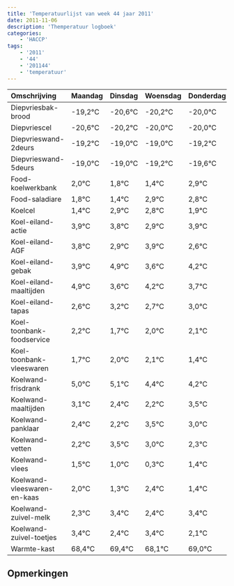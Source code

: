 ```yaml
---
title: 'Temperatuurlijst van week 44 jaar 2011'
date: 2011-11-06
description: 'Themperatuur logboek'
categories:
    - 'HACCP'
tags:
    - '2011'
    - '44'
    - '201144'
    - 'temperatuur'
---
```

|Omschrijving|Maandag|Dinsdag|Woensdag|Donderdag|Vrijdag|Zaterdag|Zondag|
|:---|:---|:---|:---|:---|:---|:---|:---|
|Diepvriesbak-brood|-19,2°C|-20,6°C|-20,2°C|-20,0°C|-20,0°C|-20,2°C|-20,6°C|
|Diepvriescel|-20,6°C|-20,2°C|-20,0°C|-20,0°C|-20,2°C|-20,6°C|-19,1°C|
|Diepvrieswand-2deurs|-19,2°C|-19,0°C|-19,0°C|-19,2°C|-19,6°C|-18,1°C|-18,2°C|
|Diepvrieswand-5deurs|-19,0°C|-19,0°C|-19,2°C|-19,6°C|-18,1°C|-18,2°C|-19,1°C|
|Food-koelwerkbank|2,0°C|1,8°C|1,4°C|2,9°C|2,8°C|1,9°C|2,9°C|
|Food-saladiare|1,8°C|1,4°C|2,9°C|2,8°C|1,9°C|2,9°C|1,6°C|
|Koelcel|1,4°C|2,9°C|2,8°C|1,9°C|2,9°C|1,6°C|2,2°C|
|Koel-eiland-actie|3,9°C|3,8°C|2,9°C|3,9°C|2,6°C|3,2°C|2,7°C|
|Koel-eiland-AGF|3,8°C|2,9°C|3,9°C|2,6°C|3,2°C|2,7°C|3,0°C|
|Koel-eiland-gebak|3,9°C|4,9°C|3,6°C|4,2°C|3,7°C|4,0°C|4,1°C|
|Koel-eiland-maaltijden|4,9°C|3,6°C|4,2°C|3,7°C|4,0°C|4,1°C|3,4°C|
|Koel-eiland-tapas|2,6°C|3,2°C|2,7°C|3,0°C|3,1°C|2,4°C|2,2°C|
|Koel-toonbank-foodservice|2,2°C|1,7°C|2,0°C|2,1°C|1,4°C|1,2°C|2,5°C|
|Koel-toonbank-vleeswaren|1,7°C|2,0°C|2,1°C|1,4°C|1,2°C|2,5°C|2,0°C|
|Koelwand-frisdrank|5,0°C|5,1°C|4,4°C|4,2°C|5,5°C|5,0°C|4,3°C|
|Koelwand-maaltijden|3,1°C|2,4°C|2,2°C|3,5°C|3,0°C|2,3°C|3,4°C|
|Koelwand-panklaar|2,4°C|2,2°C|3,5°C|3,0°C|2,3°C|3,4°C|2,4°C|
|Koelwand-vetten|2,2°C|3,5°C|3,0°C|2,3°C|3,4°C|2,4°C|3,4°C|
|Koelwand-vlees|1,5°C|1,0°C|0,3°C|1,4°C|0,4°C|1,4°C|0,1°C|
|Koelwand-vleeswaren-en-kaas|2,0°C|1,3°C|2,4°C|1,4°C|2,4°C|1,1°C|2,0°C|
|Koelwand-zuivel-melk|2,3°C|3,4°C|2,4°C|3,4°C|2,1°C|3,0°C|3,9°C|
|Koelwand-zuivel-toetjes|3,4°C|2,4°C|3,4°C|2,1°C|3,0°C|3,9°C|2,2°C|
|Warmte-kast|68,4°C|69,4°C|68,1°C|69,0°C|69,9°C|68,2°C|69,0°C|

## Opmerkingen


